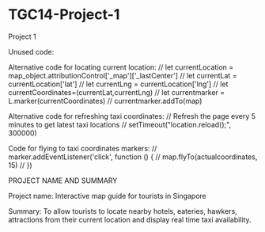 # TGC14-Project-1
Project 1

Unused code:

Alternative code for locating current location:
// let currentLocation = map_object.attributionControl['_map']['_lastCenter']
// let currentLat = currentLocation['lat']
// let currentLng = currentLocation['lng']
// let currentCoordinates=(currentLat,currentLng)
// let currentmarker = L.marker(currentCoordinates)
// currentmarker.addTo(map)

Alternative code for refreshing taxi coordinates:
// Refresh the page every 5 minutes to get latest taxi locations
// setTimeout("location.reload();", 300000)

Code for flying to taxi coordinates markers:
// marker.addEventListener('click', function () {
    //   map.flyTo(actualcoordinates, 15)
    // })

PROJECT NAME AND SUMMARY

Project name: Interactive map guide for tourists in Singapore 

Summary: To allow tourists to locate nearby hotels, eateries, hawkers, attractions from their current location and display real time taxi availability.
